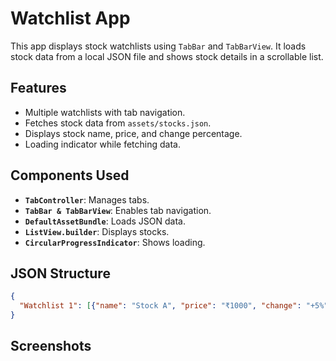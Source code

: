# Watchlist App

This app displays stock watchlists using `TabBar` and `TabBarView`. It loads stock data from a local JSON file and shows stock details in a scrollable list.

## Features
- Multiple watchlists with tab navigation.
- Fetches stock data from `assets/stocks.json`.
- Displays stock name, price, and change percentage.
- Loading indicator while fetching data.

## Components Used
- **`TabController`**: Manages tabs.
- **`TabBar & TabBarView`**: Enables tab navigation.
- **`DefaultAssetBundle`**: Loads JSON data.
- **`ListView.builder`**: Displays stocks.
- **`CircularProgressIndicator`**: Shows loading.

## JSON Structure
```json
{
  "Watchlist 1": [{"name": "Stock A", "price": "₹1000", "change": "+5%"}]
}
```

## Screenshots
